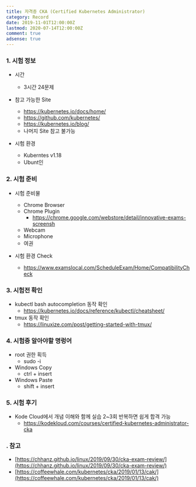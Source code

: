 ```yaml
---
title: 자격증 CKA (Certified Kubernetes Administrator)
category: Record
date: 2019-11-01T12:00:00Z
lastmod: 2020-07-14T12:00:00Z
comment: true
adsense: true
---
```


### 1. 시험 정보

* 시간
  * 3시간 24문제

* 참고 가능한 Site
  * https://kubernetes.io/docs/home/
  * https://github.com/kubernetes/
  * https://kubernetes.io/blog/
  * 나머지 Site 참고 불가능

* 시험 환경
  * Kuberntes v1.18
  * Ubunt인

### 2. 시험 준비

* 시험 준비물
  * Chrome Browser
  * Chrome Plugin
    * https://chrome.google.com/webstore/detail/innovative-exams-screensh
  * Webcam
  * Microphone
  * 여권

* 시험 환경 Check
  * https://www.examslocal.com/ScheduleExam/Home/CompatibilityCheck

### 3. 시험전 확인

* kubectl bash autocompletion 동작 확인
  * https://kubernetes.io/docs/reference/kubectl/cheatsheet/
* tmux 동작 확인
  * https://linuxize.com/post/getting-started-with-tmux/

### 4. 시험중 알아야할 명렁어

* root 권한 획득
  * sudo -i
* Windows Copy
  * ctrl + insert
* Windows Paste
  * shift + insert

### 5. 시험 후기

* Kode Cloud에서 개념 이해와 함께 실습 2~3회 반복하면 쉽게 합격 가능
  * https://kodekloud.com/courses/certified-kubernetes-administrator-cka 

### . 참고

* [https://chhanz.github.io/linux/2019/09/30/cka-exam-review/](https://chhanz.github.io/linux/2019/09/30/cka-exam-review/)
* [https://coffeewhale.com/kubernetes/cka/2019/01/13/cak/](https://coffeewhale.com/kubernetes/cka/2019/01/13/cak/)
